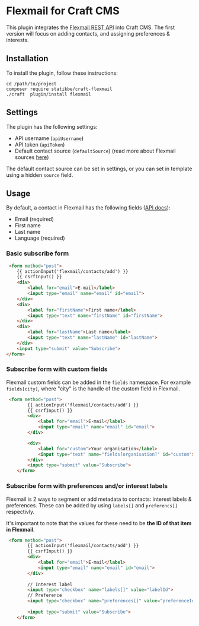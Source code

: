 # Flexmail for Craft CMS

This plugin integrates the [Flexmail REST API](https://api.flexmail.eu/documentation/#overview) into Craft CMS. The first version will focus on adding contacts, and assigning preferences & interests.

## Installation

To install the plugin, follow these instructions:

```console
cd /path/to/project
composer require statikbe/craft-flexmail
./craft  plugin/install flexmail
```

## Settings
The plugin has the following settings:
- API username (`apiUsername`)
- API token (`apiToken`)
- Default contact source (`defaultSource`) (read more about Flexmail sources [here](https://en.support.flexmail.eu/article/291-about-sources))

The default contact source can be set in settings, or you can set in template using a hidden ``source`` field.

## Usage

By default, a contact in Flexmail has the following fields ([API docs](flexmail)):
- Email (required)
- First name
- Last name
- Language (required)


### Basic subscribe form
`````html
 <form method="post">
    {{ actionInput('flexmail/contacts/add') }}
    {{ csrfInput() }}
    <div>
        <label for="email">E-mail</label>
        <input type="email" name="email" id="email">
    </div>
    <div>
        <label for="firstName">First name</label>
        <input type="text" name="firstName" id="firstName">
    </div>
    <div>
        <label for="lastName">Last name</label>
        <input type="text" name="lastName" id="lastName">
    </div>
    <input type="submit" value="Subscribe">
</form>

`````

### Subscribe form with custom fields
Flexmail custom fields can be added in the ``fields`` namespace. 
For example ``fields[city]``, where "city" is the handle of the custom field in Flexmail.

`````html
 <form method="post">
        {{ actionInput('flexmail/contacts/add') }}
        {{ csrfInput() }}
        <div>
            <label for="email">E-mail</label>
            <input type="email" name="email" id="email">
        </div>

        <div>
            <label for="custom">Your organisation</label>
            <input type="text" name="fields[organisation]" id="custom">
        </div>
        <input type="submit" value="Subscribe">
    </form>
`````

### Subscribe form with preferences and/or interest labels
Flexmail is 2 ways to segment or add metadata to contacts: interest labels & preferences.
These can be added by using ``labels[]`` and ``preferencs[]`` respectivly. 

It's important to note that the values for these need to be **the ID of that item in Flexmail**.

`````html
 <form method="post">
        {{ actionInput('flexmail/contacts/add') }}
        {{ csrfInput() }}
        <div>
            <label for="email">E-mail</label>
            <input type="email" name="email" id="email">
        </div>
    
        // Interest label
        <input type="checkbox" name="labels[]" value="labelId">
        // Preference
        <input type="checkbox" name="preferences[]" value="preferenceId">
    
        <input type="submit" value="Subscribe">
    </form>
`````
